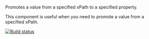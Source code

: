Promotes a value from a specified xPath to a specified property.

This component is useful when you need to promote a value from a specified xPath.

[![Build status](https://ci.appveyor.com/api/projects/status/github/BizTalkComponents/setpropertyfromxpath?branch=master)](https://ci.appveyor.com/api/projects/status/github/BizTalkComponents/setpropertyfromxpath/branch/master)

